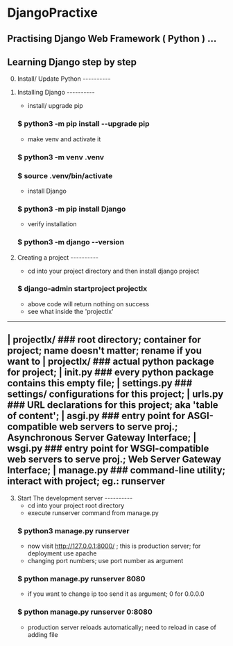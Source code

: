 # DjangoPractixe
Practising Django Web Framework ( Python ) ... 
---
## Learning Django step by step

0. Install/ Update Python ----------

1. Installing Django ----------
   - install/ upgrade pip 
	### $ python3 -m pip install --upgrade pip
   - make venv and activate it
	### $ python3 -m venv .venv
	### $ source .venv/bin/activate
   - install Django
	### $ python3 -m pip install Django
   - verify installation
	### $ python3 -m django --version

2. Creating a project ----------
   - cd into your project directory and then install django project
	### $ django-admin startproject projectlx
   - above code will return nothing on success
   - see what inside the 'projectlx'
--------------------------------
| projectlx/		### root directory; container for project; name doesn't matter; rename if you want to
    | projectlx/	### actual python package for project; 
        | __init__.py		### every python package contains this empty file;
        | settings.py		### settings/ configurations for this project;
        | urls.py		### URL declarations for this project; aka 'table of content'; 
        | asgi.py		### entry point for ASGI-compatible web servers to serve proj.; Asynchronous Server Gateway Interface;
        | wsgi.py		### entry point for WSGI-compatible web servers to serve proj.; Web Server Gateway Interface;
    | manage.py		### command-line utility; interact with project; eg.: runserver
---------------------------------

3. Start The development server ----------
   - cd into your project root directory
   - execute runserver command from manage.py
	### $ python3 manage.py runserver
   - now visit http://127.0.0.1:8000/ ; this is production server; for deployment use apache
   - changing port numbers; use port number as argument
	### $ python manage.py runserver 8080
   - if you want to change ip too send it as argument; 0 for 0.0.0.0
	### $ python manage.py runserver 0:8080
   - production server reloads automatically; need to reload in case of adding file
